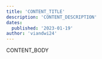 ```yaml
---
title: 'CONTENT_TITLE'
description: 'CONTENT_DESCRIPTION'
dates:
  published: '2023-01-19'
author: 'viandwi24'
---
```


CONTENT_BODY
